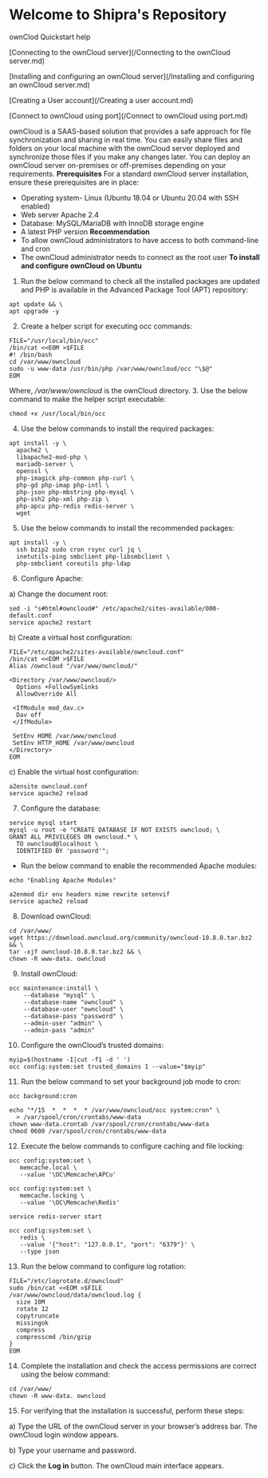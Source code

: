 # Welcome to Shipra's Repository
ownClod Quickstart help

[Connecting to the ownCloud server](/Connecting to the ownCloud server.md)

[Installing and configuring an ownCloud server](/Installing and configuring an ownCloud server.md)

[Creating a User account](/Creating a user account.md)

[Connect to ownCloud using port](/Connect to ownCloud using port.md)

ownCloud is a SAAS-based solution that provides a safe approach for file synchronization and sharing in real time. You can easily share files and folders on your local machine with the ownCloud server deployed and synchronize those files if you make any changes later. 
You can deploy an ownCloud server on-premises or off-premises depending on your requirements.
**Prerequisites**
For a standard ownCloud server installation, ensure these prerequisites are in place: 
* Operating system- Linux (Ubuntu 18.04 or Ubuntu 20.04 with SSH enabled)
* Web server Apache 2.4
* Database: MySQL/MariaDB with InnoDB storage engine
* A latest PHP version 
**Recommendation**
 * To allow ownCloud administrators to have access to both command-line and cron
 * The ownCloud administrator needs to connect as the root user
**To install and configure ownCloud on Ubuntu**
1. Run the below command to check all the installed packages are updated and PHP is available in the Advanced Package Tool (APT) repository:

```
apt update && \
apt upgrade -y
```

2. Create a helper script for executing occ commands:

```
FILE="/usr/local/bin/occ"
/bin/cat <<EOM >$FILE
#! /bin/bash
cd /var/www/owncloud
sudo -u www-data /usr/bin/php /var/www/owncloud/occ "\$@"
EOM
```

Where, _/var/www/owncloud_ is the ownCloud directory.
3. Use the below command to make the helper script executable:

```
chmod +x /usr/local/bin/occ
```

4. Use the below commands to install the required packages:
```
apt install -y \
  apache2 \
  libapache2-mod-php \
  mariadb-server \
  openssl \
  php-imagick php-common php-curl \
  php-gd php-imap php-intl \
  php-json php-mbstring php-mysql \
  php-ssh2 php-xml php-zip \
  php-apcu php-redis redis-server \
  wget
```

5. Use the below commands to install the recommended packages:

```
apt install -y \
  ssh bzip2 sudo cron rsync curl jq \
  inetutils-ping smbclient php-libsmbclient \
  php-smbclient coreutils php-ldap
```

6. Configure Apache:

a) Change the document root:

```
sed -i "s#html#owncloud#" /etc/apache2/sites-available/000-default.conf
service apache2 restart
```

b) Create a virtual host configuration:

```
FILE="/etc/apache2/sites-available/owncloud.conf"
/bin/cat <<EOM >$FILE
Alias /owncloud "/var/www/owncloud/"

<Directory /var/www/owncloud/>
  Options +FollowSymlinks
  AllowOverride All

 <IfModule mod_dav.c>
  Dav off
 </IfModule>

 SetEnv HOME /var/www/owncloud
 SetEnv HTTP_HOME /var/www/owncloud
</Directory>
EOM
```

c) Enable the virtual host configuration:

```
a2ensite owncloud.conf
service apache2 reload
```

7. Configure the database:

```
service mysql start
mysql -u root -e "CREATE DATABASE IF NOT EXISTS owncloud; \
GRANT ALL PRIVILEGES ON owncloud.* \
  TO owncloud@localhost \
  IDENTIFIED BY 'password'";
 ```
  
* Run the below command to enable the recommended Apache modules:

```
echo "Enabling Apache Modules"

a2enmod dir env headers mime rewrite setenvif
service apache2 reload
```

8. Download ownCloud:

```
cd /var/www/
wget https://download.owncloud.org/community/owncloud-10.8.0.tar.bz2 && \
tar -xjf owncloud-10.8.0.tar.bz2 && \
chown -R www-data. owncloud
```

9. Install ownCloud:

```
occ maintenance:install \
    --database "mysql" \
    --database-name "owncloud" \
    --database-user "owncloud" \
    --database-pass "password" \
    --admin-user "admin" \
    --admin-pass "admin"
```
    
10. Configure the ownCloud’s trusted domains:

```
myip=$(hostname -I|cut -f1 -d ' ')
occ config:system:set trusted_domains 1 --value="$myip"
```

11. Run the below command to set your background job mode to cron:

```
occ background:cron

echo "*/15  *  *  *  * /var/www/owncloud/occ system:cron" \
  > /var/spool/cron/crontabs/www-data
chown www-data.crontab /var/spool/cron/crontabs/www-data
chmod 0600 /var/spool/cron/crontabs/www-data
```

12. Execute the below commands to configure caching and file locking:

```
occ config:system:set \
   memcache.local \
   --value '\OC\Memcache\APCu'

occ config:system:set \
   memcache.locking \
   --value '\OC\Memcache\Redis'

service redis-server start

occ config:system:set \
   redis \
   --value '{"host": "127.0.0.1", "port": "6379"}' \
   --type json
```
   
13. Run the below command to configure log rotation:

```
FILE="/etc/logrotate.d/owncloud"
sudo /bin/cat <<EOM >$FILE
/var/www/owncloud/data/owncloud.log {
  size 10M
  rotate 12
  copytruncate
  missingok
  compress
  compresscmd /bin/gzip
}
EOM
```

14. Complete the installation and check the access permissions are correct using the below command:

```
cd /var/www/
chown -R www-data. owncloud
```

15. For verifying that the installation is successful, perform these steps:

a) Type the URL of the ownCloud server in your browser’s address bar. The ownCloud login window appears.

b) Type your username and password.

c) Click the **Log in** button. The ownCloud main interface appears.
